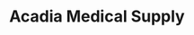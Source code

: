 ---
title: "Acadia Medical Supply"
url: /fort-fairfield/acadia-medical-supply/
shop: Sanitätshaus
---